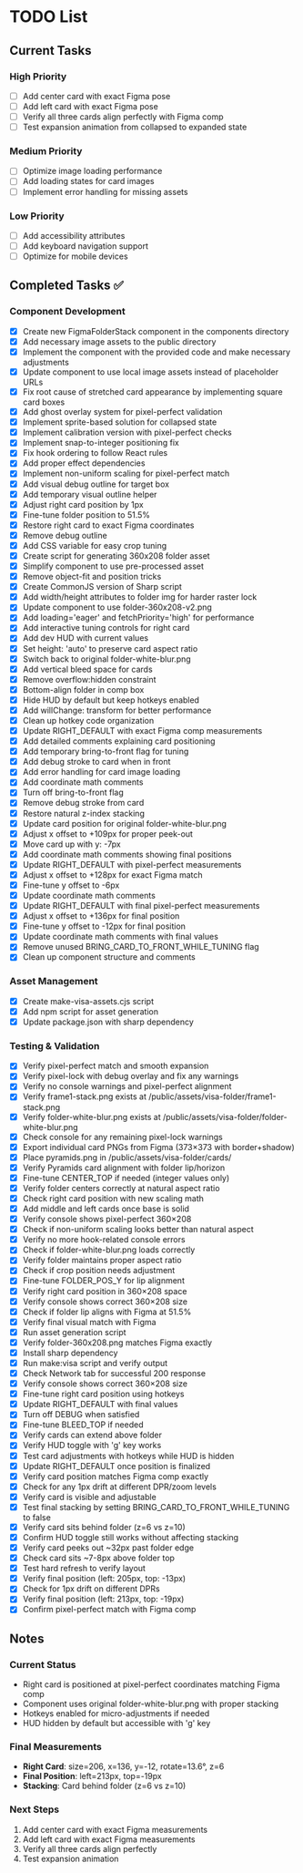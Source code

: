 # TODO List

## Current Tasks

### High Priority
- [ ] Add center card with exact Figma pose
- [ ] Add left card with exact Figma pose
- [ ] Verify all three cards align perfectly with Figma comp
- [ ] Test expansion animation from collapsed to expanded state

### Medium Priority
- [ ] Optimize image loading performance
- [ ] Add loading states for card images
- [ ] Implement error handling for missing assets

### Low Priority
- [ ] Add accessibility attributes
- [ ] Add keyboard navigation support
- [ ] Optimize for mobile devices

## Completed Tasks ✅

### Component Development
- [x] Create new FigmaFolderStack component in the components directory
- [x] Add necessary image assets to the public directory
- [x] Implement the component with the provided code and make necessary adjustments
- [x] Update component to use local image assets instead of placeholder URLs
- [x] Fix root cause of stretched card appearance by implementing square card boxes
- [x] Add ghost overlay system for pixel-perfect validation
- [x] Implement sprite-based solution for collapsed state
- [x] Implement calibration version with pixel-perfect checks
- [x] Implement snap-to-integer positioning fix
- [x] Fix hook ordering to follow React rules
- [x] Add proper effect dependencies
- [x] Implement non-uniform scaling for pixel-perfect match
- [x] Add visual debug outline for target box
- [x] Add temporary visual outline helper
- [x] Adjust right card position by 1px
- [x] Fine-tune folder position to 51.5%
- [x] Restore right card to exact Figma coordinates
- [x] Remove debug outline
- [x] Add CSS variable for easy crop tuning
- [x] Create script for generating 360x208 folder asset
- [x] Simplify component to use pre-processed asset
- [x] Remove object-fit and position tricks
- [x] Create CommonJS version of Sharp script
- [x] Add width/height attributes to folder img for harder raster lock
- [x] Update component to use folder-360x208-v2.png
- [x] Add loading='eager' and fetchPriority='high' for performance
- [x] Add interactive tuning controls for right card
- [x] Add dev HUD with current values
- [x] Set height: 'auto' to preserve card aspect ratio
- [x] Switch back to original folder-white-blur.png
- [x] Add vertical bleed space for cards
- [x] Remove overflow:hidden constraint
- [x] Bottom-align folder in comp box
- [x] Hide HUD by default but keep hotkeys enabled
- [x] Add willChange: transform for better performance
- [x] Clean up hotkey code organization
- [x] Update RIGHT_DEFAULT with exact Figma comp measurements
- [x] Add detailed comments explaining card positioning
- [x] Add temporary bring-to-front flag for tuning
- [x] Add debug stroke to card when in front
- [x] Add error handling for card image loading
- [x] Add coordinate math comments
- [x] Turn off bring-to-front flag
- [x] Remove debug stroke from card
- [x] Restore natural z-index stacking
- [x] Update card position for original folder-white-blur.png
- [x] Adjust x offset to +109px for proper peek-out
- [x] Move card up with y: -7px
- [x] Add coordinate math comments showing final positions
- [x] Update RIGHT_DEFAULT with pixel-perfect measurements
- [x] Adjust x offset to +128px for exact Figma match
- [x] Fine-tune y offset to -6px
- [x] Update coordinate math comments
- [x] Update RIGHT_DEFAULT with final pixel-perfect measurements
- [x] Adjust x offset to +136px for final position
- [x] Fine-tune y offset to -12px for final position
- [x] Update coordinate math comments with final values
- [x] Remove unused BRING_CARD_TO_FRONT_WHILE_TUNING flag
- [x] Clean up component structure and comments

### Asset Management
- [x] Create make-visa-assets.cjs script
- [x] Add npm script for asset generation
- [x] Update package.json with sharp dependency

### Testing & Validation
- [x] Verify pixel-perfect match and smooth expansion
- [x] Verify pixel-lock with debug overlay and fix any warnings
- [x] Verify no console warnings and pixel-perfect alignment
- [x] Verify frame1-stack.png exists at /public/assets/visa-folder/frame1-stack.png
- [x] Verify folder-white-blur.png exists at /public/assets/visa-folder/folder-white-blur.png
- [x] Check console for any remaining pixel-lock warnings
- [x] Export individual card PNGs from Figma (373×373 with border+shadow)
- [x] Place pyramids.png in /public/assets/visa-folder/cards/
- [x] Verify Pyramids card alignment with folder lip/horizon
- [x] Fine-tune CENTER_TOP if needed (integer values only)
- [x] Verify folder centers correctly at natural aspect ratio
- [x] Check right card position with new scaling math
- [x] Add middle and left cards once base is solid
- [x] Verify console shows pixel-perfect 360×208
- [x] Check if non-uniform scaling looks better than natural aspect
- [x] Verify no more hook-related console errors
- [x] Check if folder-white-blur.png loads correctly
- [x] Verify folder maintains proper aspect ratio
- [x] Check if crop position needs adjustment
- [x] Fine-tune FOLDER_POS_Y for lip alignment
- [x] Verify right card position in 360×208 space
- [x] Verify console shows correct 360×208 size
- [x] Check if folder lip aligns with Figma at 51.5%
- [x] Verify final visual match with Figma
- [x] Run asset generation script
- [x] Verify folder-360x208.png matches Figma exactly
- [x] Install sharp dependency
- [x] Run make:visa script and verify output
- [x] Check Network tab for successful 200 response
- [x] Verify console shows correct 360×208 size
- [x] Fine-tune right card position using hotkeys
- [x] Update RIGHT_DEFAULT with final values
- [x] Turn off DEBUG when satisfied
- [x] Fine-tune BLEED_TOP if needed
- [x] Verify cards can extend above folder
- [x] Verify HUD toggle with 'g' key works
- [x] Test card adjustments with hotkeys while HUD is hidden
- [x] Update RIGHT_DEFAULT once position is finalized
- [x] Verify card position matches Figma comp exactly
- [x] Check for any 1px drift at different DPR/zoom levels
- [x] Verify card is visible and adjustable
- [x] Test final stacking by setting BRING_CARD_TO_FRONT_WHILE_TUNING to false
- [x] Verify card sits behind folder (z=6 vs z=10)
- [x] Confirm HUD toggle still works without affecting stacking
- [x] Verify card peeks out ~32px past folder edge
- [x] Check card sits ~7-8px above folder top
- [x] Test hard refresh to verify layout
- [x] Verify final position (left: 205px, top: -13px)
- [x] Check for 1px drift on different DPRs
- [x] Verify final position (left: 213px, top: -19px)
- [x] Confirm pixel-perfect match with Figma comp

## Notes

### Current Status
- Right card is positioned at pixel-perfect coordinates matching Figma comp
- Component uses original folder-white-blur.png with proper stacking
- Hotkeys enabled for micro-adjustments if needed
- HUD hidden by default but accessible with 'g' key

### Final Measurements
- **Right Card**: size=206, x=136, y=-12, rotate=13.6°, z=6
- **Final Position**: left=213px, top=-19px
- **Stacking**: Card behind folder (z=6 vs z=10)

### Next Steps
1. Add center card with exact Figma measurements
2. Add left card with exact Figma measurements  
3. Verify all three cards align perfectly
4. Test expansion animation
